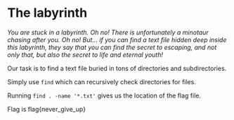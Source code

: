 # The labyrinth

_You are stuck in a labyrinth. Oh no! There is unfortunately a minotaur chasing after you. Oh no! But... if you can find a text file hidden deep inside this labyrinth, they say that you can find the secret to escaping, and not only that, but also the secret to life and eternal youth!_

Our task is to find a text file buried in tons of directories and subdirectories. 

Simply use `find` which can recursively check directories for files.

Running `find . -name '*.txt'` gives us the location of the flag file.

Flag is flag{never_give_up}

